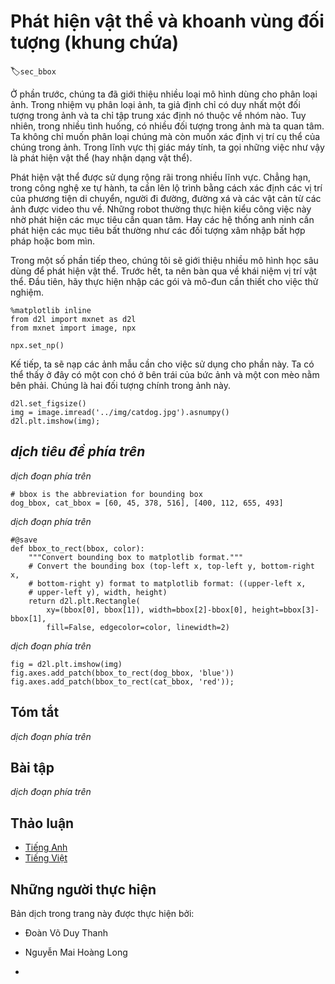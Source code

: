 <!-- ===================== Bắt đầu dịch Phần 1 ==================== -->
<!-- ========================================= REVISE - BẮT ĐẦU =================================== -->

<!--
# Object Detection and Bounding Boxes
-->

# Phát hiện vật thể và khoanh vùng đối tượng (khung chứa)
:label:`sec_bbox`


<!--
In the previous section, we introduced many models for image classification.
In image classification tasks, we assume that there is only one main target in the image and we only focus on how to identify the target category.
However, in many situations, there are multiple targets in the image that we are interested in.
We not only want to classify them, but also want to obtain their specific positions in the image.
In computer vision, we refer to such tasks as object detection (or object recognition).
-->

Ở phần trước, chúng ta đã giới thiệu nhiều loại mô hình dùng cho phân loại ảnh.
Trong nhiệm vụ phân loại ảnh, ta giả định chỉ có duy nhất một đối tượng trong ảnh và ta chỉ tập trung xác định nó thuộc về nhóm nào.
Tuy nhiên, trong nhiều tình huống, có nhiều đối tượng trong ảnh mà ta quan tâm.
Ta không chỉ muốn phân loại chúng mà còn muốn xác định vị trí cụ thể của chúng trong ảnh.
Trong lĩnh vực thị giác máy tính, ta gọi những việc như vậy là phát hiện vật thể (hay nhận dạng vật thể).

<!--
Object detection is widely used in many fields.
For example, in self-driving technology, we need to plan routes by identifying the locations of vehicles, pedestrians, roads, and obstacles in the captured video image.
Robots often perform this type of task to detect targets of interest.
Systems in the security field need to detect abnormal targets, such as intruders or bombs.
-->

Phát hiện vật thể được sử dụng rộng rãi trong nhiều lĩnh vực.
Chẳng hạn, trong công nghệ xe tự hành, ta cần lên lộ trình bằng cách xác định các vị trí của phương tiện di chuyển, người đi đường, đường xá và các vật cản từ các ảnh được video thu về.
Những robot thường thực hiện kiểu công việc này nhờ phát hiện các mục tiêu cần quan tâm.
Hay các hệ thống anh ninh cần phát hiện các mục tiêu bất thường như các đối tượng xâm nhập bất hợp pháp hoặc bom mìn.

<!--
In the next few sections, we will introduce multiple deep learning models used for object detection.
Before that, we should discuss the concept of target location.
First, import the packages and modules required for the experiment.
-->

Trong một số phần tiếp theo, chúng tôi sẽ giới thiệu nhiều mô hình học sâu dùng để phát hiện vật thể.
Trước hết, ta nên bàn qua về khái niệm vị trí vật thể.
Đầu tiên, hãy thực hiện nhập các gói và mô-đun cần thiết cho việc thử nghiệm.

```{.python .input}
%matplotlib inline
from d2l import mxnet as d2l
from mxnet import image, npx

npx.set_np()
```


<!--
Next, we will load the sample images that will be used in this section.
We can see there is a dog on the left side of the image and a cat on the right.
They are the two main targets in this image.
-->

Kế tiếp, ta sẽ nạp các ảnh mẫu cần cho việc sử dụng cho phần này.
Ta có thể thấy ở đây có một con chó ở bên trái của bức ảnh và một con mèo nằm bên phải.
Chúng là hai đối tượng chính trong ảnh này.

```{.python .input}
d2l.set_figsize()
img = image.imread('../img/catdog.jpg').asnumpy()
d2l.plt.imshow(img);
```

<!-- ===================== Kết thúc dịch Phần 1 ===================== -->

<!-- ===================== Bắt đầu dịch Phần 2 ===================== -->

<!--
## Bounding Box
-->

## *dịch tiêu đề phía trên*


<!--
In object detection, we usually use a bounding box to describe the target location.
The bounding box is a rectangular box that can be determined by the $x$ and $y$ axis coordinates in the upper-left corner and the $x$ and $y$ axis coordinates in the lower-right corner of the rectangle.
We will define the bounding boxes of the dog and the cat in the image based on the coordinate information in the above image.
The origin of the coordinates in the above image is the upper left corner of the image, and to the right and down are the positive directions of the $x$ axis and the $y$ axis, respectively.
-->

*dịch đoạn phía trên*


```{.python .input  n=2}
# bbox is the abbreviation for bounding box
dog_bbox, cat_bbox = [60, 45, 378, 516], [400, 112, 655, 493]
```


<!--
We can draw the bounding box in the image to check if it is accurate.
Before drawing the box, we will define a helper function `bbox_to_rect`.
It represents the bounding box in the bounding box format of `matplotlib`.
-->

*dịch đoạn phía trên*



```{.python .input  n=3}
#@save
def bbox_to_rect(bbox, color):
    """Convert bounding box to matplotlib format."""
    # Convert the bounding box (top-left x, top-left y, bottom-right x,
    # bottom-right y) format to matplotlib format: ((upper-left x,
    # upper-left y), width, height)
    return d2l.plt.Rectangle(
        xy=(bbox[0], bbox[1]), width=bbox[2]-bbox[0], height=bbox[3]-bbox[1],
        fill=False, edgecolor=color, linewidth=2)
```


<!--
After loading the bounding box on the image, we can see that the main outline of the target is basically inside the box.
-->

*dịch đoạn phía trên*


```{.python .input}
fig = d2l.plt.imshow(img)
fig.axes.add_patch(bbox_to_rect(dog_bbox, 'blue'))
fig.axes.add_patch(bbox_to_rect(cat_bbox, 'red'));
```



## Tóm tắt


<!--
In object detection, we not only need to identify all the objects of interest in the image, but also their positions.
The positions are generally represented by a rectangular bounding box.
-->

*dịch đoạn phía trên*


## Bài tập


<!--
Find some images and try to label a bounding box that contains the target.
Compare the difference between the time it takes to label the bounding box and label the category.
-->

*dịch đoạn phía trên*

<!-- ===================== Kết thúc dịch Phần 2 ===================== -->
<!-- ========================================= REVISE - KẾT THÚC ===================================-->

## Thảo luận
* [Tiếng Anh](https://discuss.d2l.ai/t/369)
* [Tiếng Việt](https://forum.machinelearningcoban.com/c/d2l)


## Những người thực hiện
Bản dịch trong trang này được thực hiện bởi:
<!--
Tác giả của mỗi Pull Request điền tên mình và tên những người review mà bạn thấy
hữu ích vào từng phần tương ứng. Mỗi dòng một tên, bắt đầu bằng dấu `*`.

Tên đầy đủ của các reviewer có thể được tìm thấy tại https://github.com/aivivn/d2l-vn/blob/master/docs/contributors_info.md
-->

* Đoàn Võ Duy Thanh
<!-- Phần 1 -->
* Nguyễn Mai Hoàng Long

<!-- Phần 2 -->
* 
